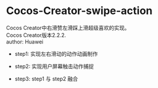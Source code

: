 # Cocos-Creator-swipe-action
Cocos Creator中右滑赞左滑踩上滑超级喜欢的实现。  
Cocos Creator版本2.2.2.  
author: Huawei

- step1: 实现左右滑动的动作动画制作

- step2: 实现用户屏幕触击动作捕捉

- step3: step1 与 step2 融合
